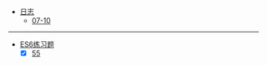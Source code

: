 * [日志](docs/25557-黄舒心/)
  * [07-10](docs/25557-黄舒心/07-10)

---

* [ES6练习题](docs/25557-黄舒心/)
  * [x] [55](tests/25557-黄舒心/24.js)